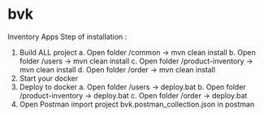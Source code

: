 # bvk
Inventory Apps
Step of installation :
1. Build ALL project
    a. Open folder /common -> mvn clean install
    b. Open folder /users -> mvn clean install
    c. Open folder /product-inventory -> mvn clean install
    d. Open folder /order -> mvn clean install
2. Start your docker
3. Deploy to docker
    a. Open folder /users -> deploy.bat
    b. Open folder /product-inventory -> deploy.bat
    c. Open folder /order -> deploy.bat
4. Open Postman
    import project bvk.postman_collection.json in postman